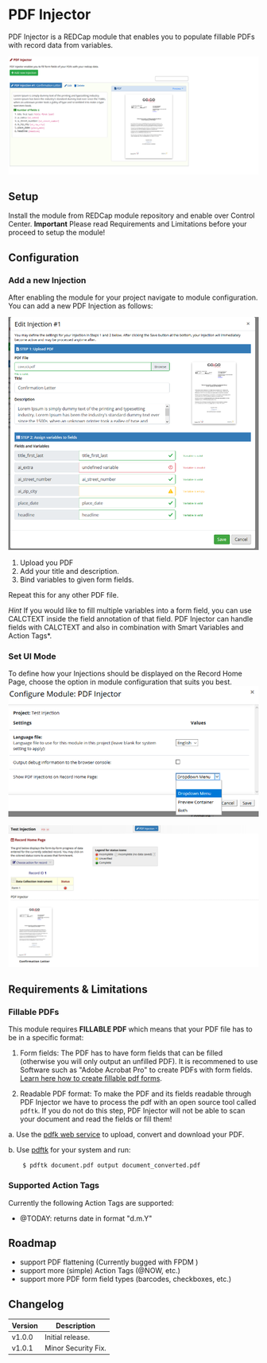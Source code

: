 # PDF Injector
PDF Injector is a REDCap module that enables you to populate fillable PDFs with record data from variables. 

![alt text](/img/pdf_injector_screen_1.png "Screenshot 1")

## Setup

Install the module from REDCap module repository and enable over Control Center. **Important** Please read Requirements and Limitations before your proceed to setup the module!

## Configuration

### Add a new Injection
After enabling the module for your project navigate to module configuration. You can add a new PDF Injection as follows:

![alt text](/img/pdf_injector_screen_2.png "Screenshot 2")


1. Upload you PDF
2. Add your title and description.
3. Bind variables to given form fields.

Repeat this for any other PDF file.

*Hint* If you would like to fill multiple variables into a form field, you can use CALCTEXT inside the field annotation of that field. PDF Injector can handle fields with CALCTEXT and also in combination with Smart Variables and Action Tags*.

### Set UI Mode
To define how your Injections should be displayed on the Record Home Page, choose the option in module configuration that suits you best.
![alt text](/img/pdf_injector_screen_config.png "Screenshot Configuration")

![alt text](/img/pdf_injector_screen_3.png "Screenshot 3")


## Requirements & Limitations

### Fillable PDFs
This module requires **FILLABLE PDF** which means that your PDF file has to be in a specific format:
1. Form fields:
The PDF has to have form fields that can be filled (otherwise you will only output an unfilled PDF). It is recommened to use Software such as 
"Adobe Acrobat Pro" to create PDFs with form fields. [Learn here how to create fillable pdf forms](https://acrobat.adobe.com/us/en/acrobat/how-to/create-fillable-pdf-forms-creator.html).

2. Readable PDF format:
To make the PDF and its fields readable through PDF Injector we have to process the pdf with an open source tool called `pdftk`.
If you do not do this step, PDF Injector will not be able to scan your document and read the fields or fill them!

a. Use the [pdfk web service](https://pdftk-web-service.herokuapp.com/) to upload, convert and download your PDF.

b. Use [pdftk](https://www.pdflabs.com/tools/pdftk-server/) for your system and run:

```
    $ pdftk document.pdf output document_converted.pdf

```

### Supported Action Tags
Currently the following Action Tags are supported:
- @TODAY: returns date in format "d.m.Y"

##  Roadmap
- support PDF flattening (Currently bugged with FPDM )
- support more (simple) Action Tags (@NOW, etc.)
- support more PDF form field types (barcodes, checkboxes, etc.)

## Changelog

Version | Description
------- | --------------------
v1.0.0  | Initial release.
v1.0.1  | Minor Security Fix.